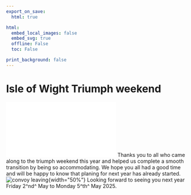 ```yaml
---
export_on_save:
  html: true

html:
  embed_local_images: false
  embed_svg: true
  offline: False
  toc: False

print_background: false
---
```


# Isle of Wight Triumph weekend

![menubar](/dev/menubar.md)
Thanks you to all who came along to the triumph weekend this year and helped us complete a smooth transition by being so accommodating. We hope you all had a good time and will be happy to know that planing for next year has already started.
![convoy leaving](/gitignore/convoy.GIF){width="50%"}
Looking forward to seeing you next year Friday 2^nd^ May to Monday 5^th^ May 2025.
